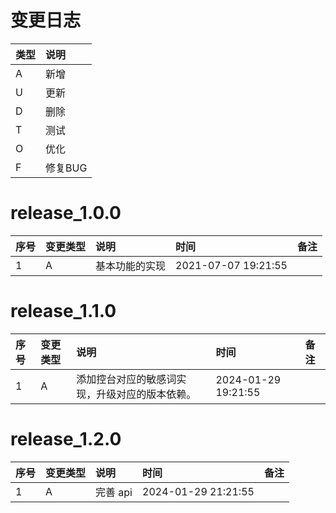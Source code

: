# 变更日志

| 类型 | 说明 |
|:----|:----|
| A | 新增 |
| U | 更新 |
| D | 删除 |
| T | 测试 |
| O | 优化 |
| F | 修复BUG |

# release_1.0.0

| 序号 | 变更类型 | 说明 | 时间 | 备注 |
|:---|:---|:---|:---|:--|
| 1 | A | 基本功能的实现 | 2021-07-07 19:21:55 | |

# release_1.1.0

| 序号 | 变更类型 | 说明                      | 时间                  | 备注 |
|:---|:---|:------------------------|:--------------------|:--|
| 1 | A | 添加控台对应的敏感词实现，升级对应的版本依赖。 | 2024-01-29 19:21:55 | |

# release_1.2.0

| 序号 | 变更类型 | 说明      | 时间                  | 备注 |
|:---|:---|:--------|:--------------------|:--|
| 1 | A | 完善 api | 2024-01-29 21:21:55 | |